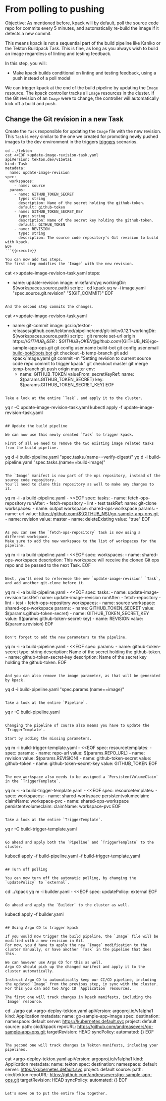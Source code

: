 # From polling to pushing

Objective:
As mentioned before, kpack will by default, poll the source code repo for commits every 5 minutes, and automatically re-build the image if it detects a new commit.

This means kpack is not a sequential part of the build pipeline like Kaniko or the Tekton Buildpack Task.
This is fine, as long as you always wish to build an image regardless of linting and testing feedback.

In this step, you will:
- Make kpack builds conditional on linting and testing feedback, using a push instead of a poll model

We can trigger kpack at the end of the build pipeline by updating the `Image` resource.
The kpack controller tracks all `Image` resources in the cluster.
If the Git revision of an `Image` were to change, the controller will automatically kick off a build and push.

## Change the Git revision in a new Task

Create the `Task` responsible for updating the `Image` file with the new revision.
This `Task` is very similar to the one we created for promoting newly pushed images to the dev environment in the triggers [triggers](https://www.katacoda.com/springone-tour-2020-cicd/scenarios/5-manage-triggers) scenarios.

```
cd ../tekton
cat <<EOF >update-image-revision-task.yaml
apiVersion: tekton.dev/v1beta1
kind: Task
metadata:
  name: update-image-revision
spec:
  workspaces:
    - name: source
  params:
    - name: GITHUB_TOKEN_SECRET
      type: string
      description: Name of the secret holding the github-token.
      default: github-token
    - name: GITHUB_TOKEN_SECRET_KEY
      type: string
      description: Name of the secret key holding the github-token.
      default: GITHUB_TOKEN
    - name: REVISION
      type: string
      description: The source code repository's Git revision to build with kpack.
EOF
```{{execute}}

You can now add two steps.
The first step modifies the `Image` with the new revision.

```
cat <<EOF >>update-image-revision-task.yaml
  steps:
  - name: update-revision
    image: mikefarah/yq
    workingDir: \$(workspaces.source.path)
    script: |
        cd kpack
        yq w -i image.yaml "spec.source.git.revision" "\$(GIT_COMMIT)"
EOF
```{{execute}}

And the second step commits the changes.

```
cat <<EOF >>update-image-revision-task.yaml
  - name: git-commit
    image: gcr.io/tekton-releases/github.com/tektoncd/pipeline/cmd/git-init:v0.12.1
    workingDir: \$(workspaces.source.path)
    script: |
      git remote set-url origin https://${GITHUB_USER}:\${GITHUB_TOKEN}@github.com/${GITHUB_NS}/go-sample-app-ops.git
      git config user.name build-bot
      git config user.email build-bot@bots.bot
      git checkout -b temp-branch
      git add kpack/image.yaml
      git commit -m "Setting revision to current source code repo commit to trigger kpack"
      git checkout master
      git merge temp-branch
      git push origin master
    env:
      - name: GITHUB_TOKEN
        valueFrom:
          secretKeyRef:
            name: \$(params.GITHUB_TOKEN_SECRET)
            key: \$(params.GITHUB_TOKEN_SECRET_KEY)
EOF
```{{execute}}

Take a look at the entire `Task`, and apply it to the cluster.

```
yq r -C update-image-revision-task.yaml
kubectl apply -f update-image-revision-task.yaml
```{{execute}}

## Update the build pipeline

We can now use this newly created `Task` to trigger kpack.

First of all we need to remove the two existing image related tasks from the build pipeline.

```
yq d -i build-pipeline.yaml "spec.tasks.(name==verify-digest)"
yq d -i build-pipeline.yaml "spec.tasks.(name==build-image)"
```{{execute}}

The `Image` manifest is now part of the ops repository, instead of the source code repository.
You'll need to clone this repository as well to make any changes to it.

```
yq m -i -a build-pipeline.yaml - <<EOF
spec:
  tasks:
    - name: fetch-ops-repository
      runAfter:
        - fetch-repository
        - lint
        - test
      taskRef:
        name: git-clone
      workspaces:
        - name: output
          workspace: shared-ops-workspace
      params:
        - name: url
          value: https://github.com/${GITHUB_NS}/go-sample-app-ops.git
        - name: revision
          value: master
        - name: deleteExisting
          value: "true"
EOF
```{{execute}}

As you can see the `fetch-ops-repository` task is now using a different workspace.
Make sure to add the new workspace to the list of workspaces for the pipeline.

```
yq m -i -a build-pipeline.yaml - <<EOF
spec:
  workspaces:
    - name: shared-ops-workspace
      description: This workspace will receive the cloned Git ops repo and be passed to the next Task.
EOF
```{{execute}}

Next, you'll need to reference the new `update-image-revision` `Task`, and add another git-clone before it.

```
yq m -i -a build-pipeline.yaml - <<EOF
spec:
  tasks:
    - name: update-image-revision
      taskRef:
        name: update-image-revision
      runAfter:
        - fetch-repository
        - lint
        - test
        - fetch-ops-repository
      workspaces:
        - name: source
          workspace: shared-ops-workspace
      params:
        - name: GITHUB_TOKEN_SECRET
          value: \$(params.github-token-secret)
        - name: GITHUB_TOKEN_SECRET_KEY
          value: \$(params.github-token-secret-key)
        - name: REVISION
          value: \$(params.revision)
EOF
```{{execute}}

Don't forget to add the new parameters to the pipeline.

```
yq m -i -a build-pipeline.yaml - <<EOF
spec:
  params:
    - name: github-token-secret
      type: string
      description: Name of the secret holding the github-token.
    - name: github-token-secret-key
      description: Name of the secret key holding the github-token.
EOF
```{{execute}}

And you can also remove the image parameter, as that will be generated by kpack.

```
yq d -i build-pipeline.yaml "spec.params.(name==image)"
```{{execute}}

Take a look at the entire `Pipeline`.

```
yq r -C build-pipeline.yaml
```{{execute}}

Changing the pipeline of course also means you have to update the `TriggerTemplate`.

Start by adding the missing parameters.

```
yq m -i build-trigger-template.yaml - <<EOF
spec:
  resourcetemplates:
    - spec:
        params:
          - name: repo-url
            value: $(params.REPO_URL)
          - name: revision
            value: $(params.REVISION)
          - name: github-token-secret
            value: github-token
          - name: github-token-secret-key
            value: GITHUB_TOKEN
EOF
```{{execute}}

The new workspace also needs to be assigned a `PersistentVolumeClaim` in the `TriggerTemplate`.

```
yq m -i -a build-trigger-template.yaml - <<EOF
spec:
  resourcetemplates:
    - spec:
        workspaces:
          - name: shared-workspace
            persistentvolumeclaim:
              claimName: workspace-pvc
          - name: shared-ops-workspace
            persistentvolumeclaim:
              claimName: workspace-pvc
EOF
```{{execute}}

Take a look at the entire `TriggerTemplate`.

```
yq r -C build-trigger-template.yaml
```{{execute}}

Go ahead and apply both the `Pipeline` and `TriggerTemplate` to the cluster.

```
kubectl apply -f build-pipeline.yaml -f build-trigger-template.yaml
```{{execute}}

## Turn off polling

You can now turn off the automatic polling, by changing the `updatePolicy` to `external`.

```
cd ../kpack
yq m -i builder.yaml - <<EOF
spec:
  updatePolicy: external
EOF
```{{execute}}

Go ahead and apply the `Builder` to the cluster as well.

```
kubectl apply -f builder.yaml
```{{execute}}

## Using Argo CD to trigger kpack

If you would now trigger the build pipeline, the `Image` file will be modified with a new revision in Git.
For now, you'd have to apply the new `Image` modification to the cluster manually, or have another `Task` in the pipeline that does this.

We can however use Argo CD for this as well.
Argo CD should pick up the changed manifest and apply it to the cluster automatically.

Instruct Argo CD to automatically keep our CI/CD pipeline, including the updated `Image` from the previous step, in sync with the cluster.
For this you can add two Argo CD `Application` resources.

The first one will track changes in kpack manifests, including the `Image` resource.

```
cd ../argo
cat <<EOF >argo-deploy-tekton.yaml
apiVersion: argoproj.io/v1alpha1
kind: Application
metadata:
  name: go-sample-app-image
spec:
  destination:
    namespace: default
    server: https://kubernetes.default.svc
  project: default
  source:
    path: cicd/kpack
    repoURL: https://github.com/andreasevers/go-sample-app-ops.git
    targetRevision: HEAD
  syncPolicy:
    automated: {}
EOF
```{{execute}}

The second one will track changes in Tekton manifests, including your pipelines.

```
cat <<EOF >argo-deploy-tekton.yaml
apiVersion: argoproj.io/v1alpha1
kind: Application
metadata:
  name: tekton
spec:
  destination:
    namespace: default
    server: https://kubernetes.default.svc
  project: default
  source:
    path: cicd/tekton
    repoURL: https://github.com/andreasevers/go-sample-app-ops.git
    targetRevision: HEAD
  syncPolicy:
    automated: {}
EOF
```{{execute}}

Let's move on to put the entire flow together.
